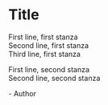 # Title

First line, first stanza  
Second line, first stanza  
Third line, first stanza  

First line, second stanza  
Second line, second stanza

\- Author
